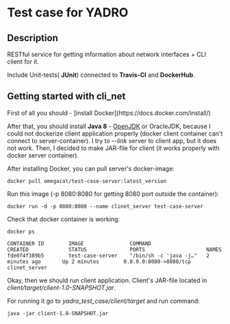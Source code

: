 # Test case for YADRO

<h2> Description </h2>
RESTful service for getting information about network interfaces + CLI client for it.

Include Unit-tests( **JUnit**) connected to **Travis-CI** and **DockerHub**.

<h2> Getting started with cli_net </h2>
First of all you should - [install Docker](https://docs.docker.com/install/)

After that, you should install **Java 8** - [OpenJDK](https://openjdk.java.net/install/) or OracleJDK, 
because I could not dockerize client application properly (docker client container can't connect to server-container). 
I try to *--link* server to client app, but it does not work. Then, I decided to make JAR-file for client (it works properly with docker server container).


After installing Docker, you can pull server's docker-image:
    
    docker pull omegacat/test-case-server:latest_version
    
Run this image (-p 8080:8080 for getting 8080 port outside the container):

    docker run -d -p 8080:8080 --name clinet_server test-case-server
    
Check that docker container is working:

    docker ps

    CONTAINER ID        IMAGE               COMMAND                  CREATED             STATUS              PORTS                    NAMES
    fde0f4f389b5        test-case-server    "/bin/sh -c 'java -j…"   2 minutes ago       Up 2 minutes        0.0.0.0:8080->8080/tcp   clinet_server

Okay, then we should run client application.
Client's JAR-file located in *client/target/client-1.0-SNAPSHOT.jar*.

For running it go to *yadro_test_case/client/target* and run command:

    java -jar client-1.0-SNAPSHOT.jar


